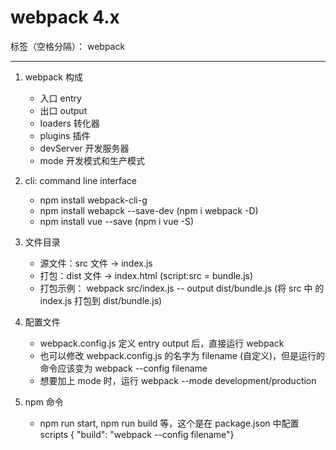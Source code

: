 ﻿# webpack 4.x

标签（空格分隔）： webpack

---

1. webpack 构成
    * 入口 entry
    * 出口 output
    * loaders 转化器
    * plugins 插件
    * devServer 开发服务器
    * mode 开发模式和生产模式

2. cli: command line interface
    * npm install webpack-cli-g
    * npm install webapck --save-dev (npm i webpack -D)
    * npm install vue --save (npm i vue -S)

3. 文件目录
    * 源文件：src 文件 -> index.js 
    * 打包：dist 文件 -> index.html (script:src = bundle.js)
    * 打包示例： webpack src/index.js -- output dist/bundle.js (将 src 中 的 index.js 打包到 dist/bundle.js) 

4. 配置文件
    * webpack.config.js 定义 entry output 后，直接运行 webpack
    * 也可以修改 webpack.config.js 的名字为 filename (自定义)，但是运行的命令应该变为 webpack --config filename
    * 想要加上 mode 时，运行 webpack --mode development/production

5. npm 命令
    * npm run start, npm run build 等，这个是在 package.json 中配置 scripts { "build": "webpack --config filename"}
    
